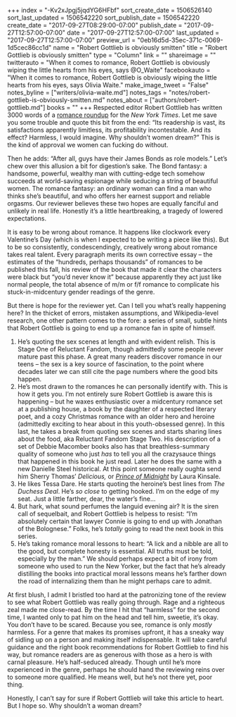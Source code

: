 +++
index = "-Kv2xJpgj5jqdYG6HFbf"
sort_create_date = 1506526140
sort_last_updated = 1506542220
sort_publish_date = 1506542220
create_date = "2017-09-27T08:29:00-07:00"
publish_date = "2017-09-27T12:57:00-07:00"
date = "2017-09-27T12:57:00-07:00"
last_updated = "2017-09-27T12:57:00-07:00"
preview_url = "0eb16d5d-35ec-371c-0069-1d5cec86cc1d"
name = "Robert Gottlieb is obviously smitten"
title = "Robert Gottlieb is obviously smitten"
type = "Column"
link = ""
shareimage = ""
twitterauto = "When it comes to romance, Robert Gottlieb is obviously wiping the little hearts from his eyes, says @O_Waite"
facebookauto = "When it comes to romance, Robert Gottlieb is obviously wiping the little hearts from his eyes, says Olivia Waite."
make_image_tweet = "False"
notes_byline = ["writers/olivia-waite.md"]
notes_tags = "notes/robert-gottlieb-is-obviously-smitten.md"
notes_about = ["authors/robert-gottlieb.md"]
books = ""
+++
Respected editor Robert Gottlieb has written 3000 words of a <a href="https://mobile.nytimes.com/2017/09/26/books/review/macomber-steel-james-romance.html">romance roundup</a> for the <em>New York Times</em>. Let me save you some trouble and quote this bit from the end: &#8220;Its readership is vast, its satisfactions apparently limitless, its profitability incontestable. And its effect? Harmless, I would imagine. Why shouldn’t women dream?&#8221;
This is the kind of approval we women can fucking do without.

Then he adds: &#8220;After all, guys have their James Bonds as role models.&#8221;
Let&#8217;s chew over this allusion a bit for digestion&#8217;s sake. The Bond fantasy: a handsome, powerful, wealthy man with cutting-edge tech somehow succeeds at world-saving espionage while seducing a string of beautiful women. The romance fantasy: an ordinary woman can find a man who thinks she&#8217;s beautiful, and who offers her earnest support and reliable orgasms. Our reviewer believes these two hopes are equally fanciful and unlikely in real life. Honestly it&#8217;s a little heartbreaking, a tragedy of lowered expectations.

It is easy to be wrong about romance. It happens like clockwork every Valentine&#8217;s Day (which is when I expected to be writing a piece like this). But to be so consistently, condescendingly, creatively wrong about romance takes real talent. Every paragraph merits its own corrective essay &#8211; the estimates of the &#8220;hundreds, perhaps thousands&#8221; of romances to be published this fall, his review of the book that made it clear the characters were black but &#8220;you&#8217;d never know it&#8221; because apparently they act just like normal people, the total absence of m/m or f/f romance to complicate his stuck-in-midcentury gender readings of the genre.

But there is hope for the reviewer yet. Can I tell you what&#8217;s really happening here? In the thicket of errors, mistaken assumptions, and Wikipedia-level research, one other pattern comes to the fore: a series of small, subtle hints that Robert Gottlieb is going to end up a romance fan in spite of himself.

1. He&#8217;s quoting the sex scenes at length and with evident relish. This is Stage One of Reluctant Fandom, though admittedly some people never mature past this phase. A great many readers discover romance in our teens &#8211; the sex is a key source of fascination, to the point where decades later we can still cite the page numbers where the good bits happen.
2. He&#8217;s most drawn to the romances he can personally identify with. This is how it gets you. I&#8217;m not entirely sure Robert Gottlieb is aware this is happening &#8211; but he waxes enthusiastic over a midcentury romance set at a publishing house, a book by the daughter of a respected literary poet, and a cozy Christmas romance with an older hero and heroine (admittedly exciting to hear about in this youth-obsessed genre). In this last, he takes a break from quoting sex scenes and starts sharing lines about the food, aka Reluctant Fandom Stage Two. His description of a set of Debbie Macomber books also has that breathless-summary quality of someone who just <em>has</em> to tell you all the crazysauce things that happened in this book he just read. Later he does the same with a new Danielle Steel historical. At this point someone really oughta send him Sherry Thomas&#8217; <em>Delicious,</em> or <em><a href="http://www.laurakinsale.com/books/detail/the-prince-of-midnight/">Prince of Midnight</a></em> by Laura Kinsale.
3. He likes Tessa Dare. He starts quoting the heroine&#8217;s best lines from <em>The Duchess Deal</em>. He&#8217;s <em>so close</em> to getting hooked. I&#8217;m on the edge of my seat. Just a little farther, dear, the water&#8217;s fine…
4. But hark, what sound perfumes the languid evening air? It is the siren call of sequelbait, and Robert Gottlieb is helpess to resist: &#8220;I’m absolutely certain that lawyer Connie is going to end up with Jonathan of the Bolognese.&#8221; Folks, he&#8217;s <em>totally</em> going to read the next book in this series.
5. He&#8217;s taking romance moral lessons to heart: &#8220;A lick and a nibble are all to the good, but complete honesty is essential. All truths must be told, especially by the man.&#8221; We should perhaps expect a bit of irony from someone who used to run the New Yorker, but the fact that he&#8217;s already distilling the books into practical moral lessons means he&#8217;s farther down the road of internalizing them than he might perhaps care to admit.

At first blush, I admit I bristled too hard at the patronizing tone of the review to see what Robert Gottlieb was really going through. Rage and a righteous zeal made me close-read. By the time I hit that &#8220;harmless&#8221; for the second time, I wanted only to pat him on the head and tell him, sweetie, it&#8217;s okay. You don&#8217;t have to be scared. Because you see, romance is only <em>mostly</em> harmless. For a genre that makes its promises upfront, it has a sneaky way of sidling up on a person and making itself indispensable. It will take careful guidance and the right book recommendations for Robert Gottlieb to find his way, but romance readers are as generous with those as a hero is with carnal pleasure. He&#8217;s half-seduced already. Though until he&#8217;s more experienced in the genre, perhaps he should hand the reviewing reins over to someone more qualified. He means well, but he&#8217;s not there yet, poor thing.

Honestly, I can&#8217;t say for sure if Robert Gottlieb will take this article to heart. But I hope so. Why shouldn&#8217;t a woman dream?
